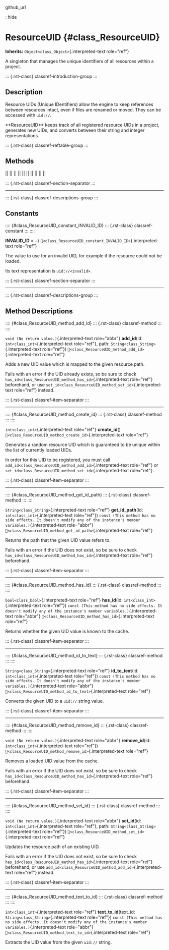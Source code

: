 github_url

:   hide

# ResourceUID {#class_ResourceUID}

**Inherits:** `Object<class_Object>`{.interpreted-text role="ref"}

A singleton that manages the unique identifiers of all resources within
a project.

::: {.rst-class}
classref-introduction-group
:::

## Description

Resource UIDs (Unique IDentifiers) allow the engine to keep references
between resources intact, even if files are renamed or moved. They can
be accessed with `uid://`.

\*\*ResourceUID\*\* keeps track of all registered resource UIDs in a
project, generates new UIDs, and converts between their string and
integer representations.

::: {.rst-class}
classref-reftable-group
:::

## Methods

||
||
||
||
||
||
||
||
||
||

::: {.rst-class}
classref-section-separator
:::

------------------------------------------------------------------------

::: {.rst-class}
classref-descriptions-group
:::

## Constants

:::: {#class_ResourceUID_constant_INVALID_ID}
::: {.rst-class}
classref-constant
:::
::::

**INVALID_ID** = `-1`
`🔗<class_ResourceUID_constant_INVALID_ID>`{.interpreted-text
role="ref"}

The value to use for an invalid UID, for example if the resource could
not be loaded.

Its text representation is `uid://<invalid>`.

::: {.rst-class}
classref-section-separator
:::

------------------------------------------------------------------------

::: {.rst-class}
classref-descriptions-group
:::

## Method Descriptions

:::: {#class_ResourceUID_method_add_id}
::: {.rst-class}
classref-method
:::
::::

`void (No return value.)`{.interpreted-text role="abbr"} **add_id**(id:
`int<class_int>`{.interpreted-text role="ref"}, path:
`String<class_String>`{.interpreted-text role="ref"})
`🔗<class_ResourceUID_method_add_id>`{.interpreted-text role="ref"}

Adds a new UID value which is mapped to the given resource path.

Fails with an error if the UID already exists, so be sure to check
`has_id<class_ResourceUID_method_has_id>`{.interpreted-text role="ref"}
beforehand, or use
`set_id<class_ResourceUID_method_set_id>`{.interpreted-text role="ref"}
instead.

::: {.rst-class}
classref-item-separator
:::

------------------------------------------------------------------------

:::: {#class_ResourceUID_method_create_id}
::: {.rst-class}
classref-method
:::
::::

`int<class_int>`{.interpreted-text role="ref"} **create_id**()
`🔗<class_ResourceUID_method_create_id>`{.interpreted-text role="ref"}

Generates a random resource UID which is guaranteed to be unique within
the list of currently loaded UIDs.

In order for this UID to be registered, you must call
`add_id<class_ResourceUID_method_add_id>`{.interpreted-text role="ref"}
or `set_id<class_ResourceUID_method_set_id>`{.interpreted-text
role="ref"}.

::: {.rst-class}
classref-item-separator
:::

------------------------------------------------------------------------

:::: {#class_ResourceUID_method_get_id_path}
::: {.rst-class}
classref-method
:::
::::

`String<class_String>`{.interpreted-text role="ref"} **get_id_path**(id:
`int<class_int>`{.interpreted-text role="ref"})
`const (This method has no side effects. It doesn't modify any of the instance's member variables.)`{.interpreted-text
role="abbr"}
`🔗<class_ResourceUID_method_get_id_path>`{.interpreted-text role="ref"}

Returns the path that the given UID value refers to.

Fails with an error if the UID does not exist, so be sure to check
`has_id<class_ResourceUID_method_has_id>`{.interpreted-text role="ref"}
beforehand.

::: {.rst-class}
classref-item-separator
:::

------------------------------------------------------------------------

:::: {#class_ResourceUID_method_has_id}
::: {.rst-class}
classref-method
:::
::::

`bool<class_bool>`{.interpreted-text role="ref"} **has_id**(id:
`int<class_int>`{.interpreted-text role="ref"})
`const (This method has no side effects. It doesn't modify any of the instance's member variables.)`{.interpreted-text
role="abbr"} `🔗<class_ResourceUID_method_has_id>`{.interpreted-text
role="ref"}

Returns whether the given UID value is known to the cache.

::: {.rst-class}
classref-item-separator
:::

------------------------------------------------------------------------

:::: {#class_ResourceUID_method_id_to_text}
::: {.rst-class}
classref-method
:::
::::

`String<class_String>`{.interpreted-text role="ref"} **id_to_text**(id:
`int<class_int>`{.interpreted-text role="ref"})
`const (This method has no side effects. It doesn't modify any of the instance's member variables.)`{.interpreted-text
role="abbr"} `🔗<class_ResourceUID_method_id_to_text>`{.interpreted-text
role="ref"}

Converts the given UID to a `uid://` string value.

::: {.rst-class}
classref-item-separator
:::

------------------------------------------------------------------------

:::: {#class_ResourceUID_method_remove_id}
::: {.rst-class}
classref-method
:::
::::

`void (No return value.)`{.interpreted-text role="abbr"}
**remove_id**(id: `int<class_int>`{.interpreted-text role="ref"})
`🔗<class_ResourceUID_method_remove_id>`{.interpreted-text role="ref"}

Removes a loaded UID value from the cache.

Fails with an error if the UID does not exist, so be sure to check
`has_id<class_ResourceUID_method_has_id>`{.interpreted-text role="ref"}
beforehand.

::: {.rst-class}
classref-item-separator
:::

------------------------------------------------------------------------

:::: {#class_ResourceUID_method_set_id}
::: {.rst-class}
classref-method
:::
::::

`void (No return value.)`{.interpreted-text role="abbr"} **set_id**(id:
`int<class_int>`{.interpreted-text role="ref"}, path:
`String<class_String>`{.interpreted-text role="ref"})
`🔗<class_ResourceUID_method_set_id>`{.interpreted-text role="ref"}

Updates the resource path of an existing UID.

Fails with an error if the UID does not exist, so be sure to check
`has_id<class_ResourceUID_method_has_id>`{.interpreted-text role="ref"}
beforehand, or use
`add_id<class_ResourceUID_method_add_id>`{.interpreted-text role="ref"}
instead.

::: {.rst-class}
classref-item-separator
:::

------------------------------------------------------------------------

:::: {#class_ResourceUID_method_text_to_id}
::: {.rst-class}
classref-method
:::
::::

`int<class_int>`{.interpreted-text role="ref"} **text_to_id**(text_id:
`String<class_String>`{.interpreted-text role="ref"})
`const (This method has no side effects. It doesn't modify any of the instance's member variables.)`{.interpreted-text
role="abbr"} `🔗<class_ResourceUID_method_text_to_id>`{.interpreted-text
role="ref"}

Extracts the UID value from the given `uid://` string.
